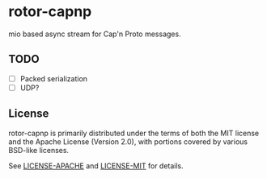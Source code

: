 # rotor-capnp

mio based async stream for Cap'n Proto messages.

## TODO
- [ ] Packed serialization
- [ ] UDP?

## License

rotor-capnp is primarily distributed under the terms of both the MIT license
and the Apache License (Version 2.0), with portions covered by various
BSD-like licenses.

See [LICENSE-APACHE](LICENSE-APACHE) and [LICENSE-MIT](LICENSE-MIT) for details.
